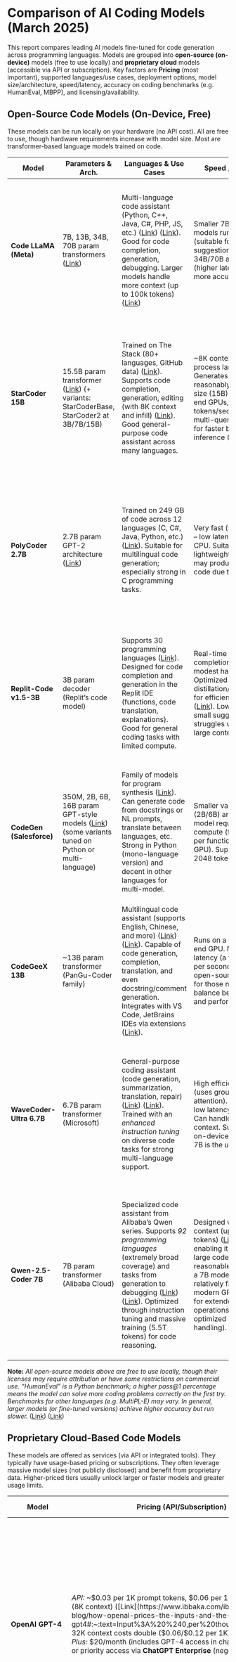 
# Comparison of AI Coding Models (March 2025)

This report compares leading AI models fine-tuned for code generation across programming languages. Models are grouped into **open-source (on-device)** models (free to use locally) and **proprietary cloud** models (accessible via API or subscription). Key factors are **Pricing** (most important), supported languages/use cases, deployment options, model size/architecture, speed/latency, accuracy on coding benchmarks (e.g. HumanEval, MBPP), and licensing/availability.

## Open-Source Code Models (On-Device, Free)

These models can be run locally on your hardware (no API cost). All are free to use, though hardware requirements increase with model size. Most are transformer-based language models trained on code.

| **Model**                | **Parameters & Arch.**            | **Languages & Use Cases**                                           | **Speed / Latency**                                | **Accuracy (Benchmark)**                                                                                 | **License & Availability**                                   |
|--------------------------|-----------------------------------|---------------------------------------------------------------------|----------------------------------------------------|----------------------------------------------------------------------------------------------------------|-------------------------------------------------------------|
| **Code LLaMA (Meta)**    | 7B, 13B, 34B, 70B param transformers ([Link](https://medium.com/@marketing_novita.ai/introducing-code-llama-a-state-of-the-art-large-language-model-for-code-generation-e9753deb61b7#:~:text=Meta%20is%20releasing%20four%20sizes,right%20out%20of%20the%20box)) | Multi-language code assistant (Python, C++, Java, C#, PHP, JS, etc.) ([Link](https://medium.com/@marketing_novita.ai/introducing-code-llama-a-state-of-the-art-large-language-model-for-code-generation-e9753deb61b7#:~:text=language%20prompts%20%28e,and%20Bash)) ([Link](https://medium.com/@marketing_novita.ai/introducing-code-llama-a-state-of-the-art-large-language-model-for-code-generation-e9753deb61b7#:~:text=Code%20Llama%20supports%20many%20popular,and%20Bash)). Good for code completion, generation, debugging. Larger models handle more context (up to 100k tokens) ([Link](https://medium.com/@marketing_novita.ai/introducing-code-llama-a-state-of-the-art-large-language-model-for-code-generation-e9753deb61b7#:~:text=Code%20Llama%E2%80%99s%20Capabilities)) | Smaller 7B/13B models run faster (suitable for real-time suggestions) ([Link](https://medium.com/@marketing_novita.ai/introducing-code-llama-a-state-of-the-art-large-language-model-for-code-generation-e9753deb61b7#:~:text=These%20models%20cater%20to%20different,time%20code%20completion)); 34B/70B are slower (higher latency) but more accurate. | **HumanEval** pass@1: ~55% (7B), ~63% (13B), ~53.7% (34B base) ([Link](https://www.e2enetworks.com/blog/top-8-open-source-llms-for-coding#:~:text=In%20benchmark%20tests%20using%20HumanEval,source%20solutions)); fine-tuned versions reach higher (Phind-CodeLlama 34B ~73.8% ([Link](https://www.e2enetworks.com/blog/top-8-open-source-llms-for-coding#:~:text=Phind,tuning%20approach))). Handles long context and complex tasks better with larger models. | Meta license (open access for research & commercial use with attribution). Downloadable weights (7B–70B) ([Link](https://medium.com/@marketing_novita.ai/introducing-code-llama-a-state-of-the-art-large-language-model-for-code-generation-e9753deb61b7#:~:text=Meta%20is%20releasing%20four%20sizes,right%20out%20of%20the%20box)); run locally with GPU (7B can run on a single GPU ([Link](https://medium.com/@marketing_novita.ai/introducing-code-llama-a-state-of-the-art-large-language-model-for-code-generation-e9753deb61b7#:~:text=These%20models%20cater%20to%20different,time%20code%20completion))). |
| **StarCoder 15B**        | 15.5B param transformer ([Link](https://huggingface.co/blog/starcoder#:~:text=StarCoder%20and%20StarCoderBase%20are%20Large,model%20that%20we%20call%20StarCoder)) (+ variants: StarCoderBase, StarCoder2 at 3B/7B/15B) | Trained on The Stack (80+ languages, GitHub data) ([Link](https://huggingface.co/blog/starcoder#:~:text=StarCoder%20and%20StarCoderBase%20are%20Large,model%20that%20we%20call%20StarCoder)). Supports code completion, generation, editing (with 8K context and infill) ([Link](https://huggingface.co/blog/starcoder#:~:text=programming%20benchmarks%20and%20matches%20or,We%20take)). Good general-purpose code assistant across many languages. | ~8K context; can process large files. Generates code reasonably fast for its size (15B) – on high-end GPUs, dozens of tokens/sec. Optimized multi-query attention for faster batch inference ([Link](https://www.e2enetworks.com/blog/top-8-open-source-llms-for-coding#:~:text=,query%20attention)). | **HumanEval** ~33–40% pass@1 for base models ([Link](https://huggingface.co/blog/starcoder#:~:text=We%20thoroughly%20evaluated%20StarCoder%20and,the%20correct%20implementation%20of%20the)) ([Link](https://huggingface.co/blog/starcoder#:~:text=Model%20HumanEval%20MBPP%20LLaMA,540B%2026.2%2036.8)). StarCoderBase outperforms older open models and even OpenAI Codex on many tasks ([Link](https://huggingface.co/blog/starcoder#:~:text=We%20found%20that%20StarCoderBase%20outperforms,autocomplete%20code%2C%20make%20modifications%20to)) ([Link](https://huggingface.co/blog/starcoder#:~:text=We%20thoroughly%20evaluated%20StarCoder%20and,the%20correct%20implementation%20of%20the)). StarCoder2 (new version) further improves performance with 3× training data. | OpenRAIL License (permissive use with attribution) ([Link](https://huggingface.co/blog/starcoder#:~:text=several%20important%20steps%20towards%20a,cases%20and%20products)). Available on HuggingFace ([Link](https://huggingface.co/blog/starcoder#:~:text=Introducing%20StarCoder)). Free to use locally (15B requires >= 16GB VRAM). |
| **PolyCoder 2.7B**       | 2.7B param GPT-2 architecture ([Link](https://accubits.com/open-source-program-synthesis-models-leaderboard/polycoder/#:~:text=match%20at%20L242%20,source%20and%20publicly%20available%2C%20enabling)) | Trained on 249 GB of code across 12 languages (C, C#, Java, Python, etc.) ([Link](https://www.scribbledata.io/blog/the-top-llms-for-code-generation-2024-edition/#:~:text=Polycoder%20is%20an%20open,Java%2C%20Python%2C%20and%20more)). Suitable for multilingual code generation; especially strong in C programming tasks. | Very fast (small model) – low latency even on CPU. Suitable for lightweight use, but may produce simpler code due to size. | Achieves **lower perplexity in C** than OpenAI Codex, *outperforming all other models in C* code generation ([Link](https://www.scribbledata.io/blog/the-top-llms-for-code-generation-2024-edition/#:~:text=Polycoder%20is%20designed%20to%20generate,other%20models%2C%20including%20OpenAI%20Codex)). Overall accuracy is lower than larger models on complex tasks, but decent given its size. | MIT License (open-source). Available for local use; 2.7B model runs on consumer GPUs or even CPUs (with reduced speed). Great for researchers or projects focusing on C ([Link](https://www.scribbledata.io/blog/the-top-llms-for-code-generation-2024-edition/#:~:text=Polycoder%20is%20designed%20to%20generate,other%20models%2C%20including%20OpenAI%20Codex)). |
| **Replit-Code v1.5-3B**  | 3B param decoder (Replit’s code model) | Supports 30 programming languages ([Link](https://www.aibase.com/news/2025#:~:text=development%20tools%2C%20integrating%20GhostWriter%20into,empowering%20developers%20around%20the%20world)). Designed for code completion and generation in the Replit IDE (functions, code translation, explanations). Good for general coding tasks with limited compute. | Real-time code completions on modest hardware. Optimized via distillation/quantization for efficiency ([Link](https://zencoder.ai/blog/generative-ai-code-generation-tools#:~:text=natural%20language%20queries%20and%20quickly,you%20write%20and%20refine%20code)) ([Link](https://zencoder.ai/blog/generative-ai-code-generation-tools#:~:text=Using%20optimization%20techniques%20such%20as,you%20write%20and%20refine%20code)). Low latency for small suggestions; struggles with very large context. | Not benchmarked on public HumanEval in literature; anecdotal quality is similar to GPT-2 level. Serves as the AI “Ghostwriter” in Replit – capable of inline suggestions and code refactoring ([Link](https://www.scribbledata.io/blog/the-top-llms-for-code-generation-2024-edition/#:~:text=Replit%20Ghostwriter%20is%20an%20AI,understand%20summaries%20of%20code)) ([Link](https://www.scribbledata.io/blog/the-top-llms-for-code-generation-2024-edition/#:~:text=Replit%20Ghostwriter%20vs%20GitHub%20Copilot)). | Apache License 2.0 (open-source). Released by Replit in 2023 ([Link](https://www.aibase.com/news/2025#:~:text=Development%20tool%20provider%20Replit%20has,empowering%20developers%20around%20the%20world)). Free to use locally or within Replit; intended to democratize AI coding assistance for all users. |
| **CodeGen (Salesforce)** | 350M, 2B, 6B, 16B param GPT-style models ([Link](https://vmware.github.io/vSphere-machine-learning-extension/use-cases/codegen.html#:~:text=Salesforce%20CodeGen%20,Large%20Language%20Model%20for)) (some variants tuned on Python or multi-language) | Family of models for program synthesis ([Link](https://github.com/salesforce/CodeGen#:~:text=CodeGen%20is%20a%20family%20of,v4.%20Competitive%20with%20OpenAI%20Codex)). Can generate code from docstrings or NL prompts, translate between languages, etc. Strong in Python (mono-language version) and decent in other languages for multi-model. | Smaller variants (2B/6B) are fast; 16B model requires more compute (few seconds per function on a GPU). Supports up to 2048 tokens context. | Earlier versions achieved ~28–30% on HumanEval (16B Mono ~29.3% ([Link](https://huggingface.co/blog/starcoder#:~:text=LLaMA,7))). CodeGen2 models improved on multi-turn coding tasks. Not state-of-the-art by 2025, but useful for fine-tuning or smaller-scale needs. | Apache 2.0 license (open-source) ([Link](https://github.com/salesforce/CodeGen#:~:text=CodeGen%20is%20a%20family%20of,v4.%20Competitive%20with%20OpenAI%20Codex)). Models downloadable from HuggingFace. Free local deployment; often used as base models for further fine-tuning research. |
| **CodeGeeX 13B**         | ~13B param transformer (PanGu-Coder family) | Multilingual code assistant (supports English, Chinese, and more) ([Link](https://zencoder.ai/blog/generative-ai-code-generation-tools#:~:text=CodeGeeX%20is%20an%20AI,for%20individual%20developers%20and%20businesses)) ([Link](https://zencoder.ai/blog/generative-ai-code-generation-tools#:~:text=,external%20searches%20and%20enhancing%20workflow)). Capable of code generation, completion, translation, and even docstring/comment generation. Integrates with VS Code, JetBrains IDEs via extensions ([Link](https://zencoder.ai/blog/generative-ai-code-generation-tools#:~:text=CodeGeeX%20is%20an%20AI,for%20individual%20developers%20and%20businesses)). | Runs on a single high-end GPU. Moderate latency (a few tokens per second). Offers an open-source model for those needing a balance between size and performance. | HumanEval ~20–25% (approx, similar to CodeGen). Known to be *“close to CodeLlama 7B performance”* as of 2023. Useful for bilingual coding scenarios (e.g., commenting code in Chinese/English). | Open-source (Apache-2.0). Model available for download ([Link](https://zencoder.ai/blog/generative-ai-code-generation-tools#:~:text=various%20popular%20IDEs%20%20such,for%20individual%20developers%20and%20businesses)). Also provided as an **open IDE plugin**. No usage fees. |
| **WaveCoder-Ultra 6.7B** | 6.7B param transformer (Microsoft)        | General-purpose coding assistant (code generation, summarization, translation, repair) ([Link](https://hub.athina.ai/blogs/top-open-source-models-for-code-generation-in-2025/#:~:text=The%20DeepSeek,enhance%20coding%20efficiency%20and%20accuracy)) ([Link](https://hub.athina.ai/blogs/top-open-source-models-for-code-generation-in-2025/#:~:text=4.%20Phi)). Trained with an *enhanced instruction tuning* on diverse code tasks for strong multi-language support. | High efficiency design (uses grouped-query attention). Runs with low latency for its size. Can handle ~16k context. Suitable for on-device use where 7B is the upper limit. | **HumanEval** pass@1: ~79.9% ([Link](https://huggingface.co/microsoft/wavecoder-ultra-6.7b#:~:text=Model%20HumanEval%20MBPP%28500%29%20HumanEval%20Fix%28Avg,6.7B%2079.9%2064.6%2052.3%2045.7)) – top-tier for an open model (approaches GPT-4 performance at a fraction of size). Also 64.6% on MBPP ([Link](https://huggingface.co/microsoft/wavecoder-ultra-6.7b#:~:text=Model%20HumanEval%20MBPP%28500%29%20HumanEval%20Fix%28Avg,6.7B%2079.9%2064.6%2052.3%2045.7)). Ranked among state-of-the-art open models on code benchmarks in 2024. | MIT License ([Link](https://huggingface.co/microsoft/wavecoder-ultra-6.7b#:~:text=License)). Available on HuggingFace (released Apr 2024) ([Link](https://huggingface.co/microsoft/wavecoder-ultra-6.7b#:~:text=,2023%2F12%2F26%5D%20WaveCoder%20paper%20released)). Free to use locally; Microsoft provides code and weights openly. |
| **Qwen-2.5-Coder 7B**    | 7B param transformer (Alibaba Cloud)     | Specialized code assistant from Alibaba’s Qwen series. Supports *92 programming languages* (extremely broad coverage) and tasks from generation to debugging ([Link](https://hub.athina.ai/blogs/top-open-source-models-for-code-generation-in-2025/#:~:text=The%20Qwen2.5,debugging%20across%20multiple%20programming%20languages)) ([Link](https://hub.athina.ai/blogs/top-open-source-models-for-code-generation-in-2025/#:~:text=%2A%20Long,including%20Python%2C%20Java%2C%20and%20C)). Optimized through instruction tuning and massive training (5.5T tokens) for code reasoning. | Designed with long context (up to 128K tokens) ([Link](https://hub.athina.ai/blogs/top-open-source-models-for-code-generation-in-2025/#:~:text=%2A%20Instruction%20Tuning%3A%20Fine,in%2092%20programming%20languages%2C%20including)), enabling it to work on large codebases with reasonable speed. As a 7B model, it’s relatively fast on modern GPUs, even for extended context operations (thanks to optimized context handling). | **HumanEval** score: **88.4%** pass@1 ([Link](https://hub.athina.ai/blogs/top-open-source-models-for-code-generation-in-2025/#:~:text=The%20Qwen2.5,debugging%20across%20multiple%20programming%20languages)) ([Link](https://hub.athina.ai/blogs/top-open-source-models-for-code-generation-in-2025/#:~:text=HumanEval%20Score%3A%2088.4)) – extraordinarily high for a 7B model, making it one of the most accurate open models (likely using advanced prompt techniques). Excels in multi-language code understanding and complex code problems. | Apache 2.0 license (open-source). Available via Alibaba Cloud open-model zoo. Free for local use and can be deployed on cloud or on-prem. Represents cutting-edge open-model performance as of early 2025. |

**Note:** *All open-source models above are free to use locally, though their licenses may require attribution or have some restrictions on commercial use. “HumanEval” is a Python benchmark; a higher pass@1 percentage means the model can solve more coding problems correctly on the first try. Benchmarks for other languages (e.g. MultiPL-E) may vary. In general, larger models (or fine-tuned versions) achieve higher accuracy but run slower.* ([Link](https://medium.com/@marketing_novita.ai/introducing-code-llama-a-state-of-the-art-large-language-model-for-code-generation-e9753deb61b7#:~:text=These%20models%20cater%20to%20different,time%20code%20completion)) ([Link](https://huggingface.co/blog/starcoder#:~:text=We%20thoroughly%20evaluated%20StarCoder%20and,the%20correct%20implementation%20of%20the))

## Proprietary Cloud-Based Code Models

These models are offered as services (via API or integrated tools). They typically have usage-based pricing or subscriptions. They often leverage massive model sizes (not publicly disclosed) and benefit from proprietary data. Higher-priced tiers usually unlock larger or faster models and greater usage limits.

| **Model**             | **Pricing (API/Subscription)**                                             | **Languages & Use Cases**                                             | **Model & Architecture**                              | **Speed / Latency**                                          | **Accuracy & Benchmarks**                                                                                 | **Availability & License**                                                |
|-----------------------|---------------------------------------------------------------------------|-----------------------------------------------------------------------|--------------------------------------------------------|--------------------------------------------------------------|----------------------------------------------------------------------------------------------------------|---------------------------------------------------------------------------|
| **OpenAI GPT-4**      | *API:* ~$0.03 per 1K prompt tokens, $0.06 per 1K output tokens (8K context) ([Link](https://www.ibbaka.com/ibbaka-market-blog/how-openai-prices-the-inputs-and-the-outputs-for-gpt4#:~:text=Input%3A%20%240,per%20thousand%20tokens)); 32K context costs double ($0.06/$0.12 per 1K) ([Link](https://www.ibbaka.com/ibbaka-market-blog/how-openai-prices-the-inputs-and-the-outputs-for-gpt4#:~:text=Input%3A%20%240,per%20thousand%20tokens)). *ChatGPT Plus:* $20/month (includes GPT-4 access in chat). Higher context or priority access via **ChatGPT Enterprise** (negotiated pricing). | Over a dozen languages (strongest in Python, JS, Java, C++ etc.). Excels at complex coding tasks, algorithmic problems, and debugging. Used for code generation, review, and natural language Q&A about code. Suitable for **advanced use cases** (e.g. writing entire modules, tricky debugging). |  Undisclosed transformer-based LLM (estimated >170B parameters). Trained on a broad mix of code and text. State-of-the-art reasoning and coding abilities with vision and tool-use support in newer versions ([Link](https://openai.com/api/pricing/#:~:text=Reasoning%20models%20for%20complex%2C%20multi,problems)) ([Link](https://openai.com/api/pricing/#:~:text=OpenAI%20o3)). | Slower than smaller models – rate limited (~15-32 tokens/second in practice). High inference cost means API responses have noticeable latency for long outputs. Optimized “turbo” versions and system upgrades in late 2024 improved speed and cost ([Link](https://www.reddit.com/r/mlscaling/comments/17pkem7/what_do_we_learn_from_the_gpt4_price_drop/#:~:text=What%20do%20we%20learn%20from,01%2F1k%29%20and%202X)). | **HumanEval** ~85-88% pass@1 (cutting-edge) ([Link](https://arxiv.org/html/2402.14852v1#:~:text=GPT,TABLE%20I%3A%20Model%20performance%20comparison)). Essentially at or near human-level on many programming challenges. Wins or performs top-tier on coding benchmarks (MBPP, LeetCode, etc.). Consistently outperforms most other models in code correctness ([Link](https://arxiv.org/html/2402.14852v1#:~:text=%23%20%20II,for%20Models%20to%20Pass%20HumanEval)) ([Link](https://arxiv.org/html/2402.14852v1#:~:text=GPT,TABLE%20I%3A%20Model%20performance%20comparison)). | Commercial (proprietary). Available via OpenAI API and Azure OpenAI. No on-premise. **License:** Usage governed by OpenAI terms (no IP rights to model). |
| **OpenAI GPT-3.5 Turbo** | *API:* $0.0005 per 1K input tokens + $0.0015 per 1K output tokens ([Link](https://community.openai.com/t/pricing-of-legacy-models/614008#:~:text=%2A%20gpt)) (16K context version slightly more). *Azure and third-party services* may have different pricing. Included in ChatGPT free tier (with rate limits). | Dozens of languages (very strong in Python, JS; good in others). Ideal for day-to-day code completion, generating boilerplate, and answering coding questions. Powers many coding assistants with fast responses. Use cases: autocompletion, code explanation, simple script generation. | ~Turbo GPT-3.5 model (instruct-tuned GPT-3.5 series). Around 175B parameters (not officially stated). Fine-tuned on code and instructions. Lacks some of GPT-4’s advanced reasoning but much faster and cheaper. | Very fast generation (~50-70 tokens/sec in short bursts). Low latency for small-to-medium outputs. Can handle real-time IDE integration. However, quality drops on very complex tasks compared to GPT-4. | **HumanEval** ~48-55% (older version ~48% ([Link](https://openai.com/index/gpt-4-research/#:~:text=GPT,Reading)); updated 16k-context versions improved further). Strong performance on MBPP (solves many basic Python problems). Good for routine tasks but will miss more complex problem logic that GPT-4 or Claude can handle. | Commercial API. No local version. License restricted to API terms. Widely integrated (e.g. GitHub Copilot’s earlier versions, Azure OpenAI, etc.). Very cost-effective for coding assistance given its low price/token. |
| **GitHub Copilot**    | *Subscription:* **$10/month** (or $100/year) for individuals ([Link](https://zencoder.ai/blog/generative-ai-code-generation-tools#:~:text=)); free for students and maintainers. **Business** plan at $19/user/month ([Link](https://aihungry.com/tools/amazon-codewhisperer/pricing#:~:text=2025%20aihungry,Administrators%20get%20organizational%20license)) ([Link](https://aws.amazon.com/about-aws/whats-new/2023/04/amazon-codewhisperer-generally-available/#:~:text=Amazon%20CodeWhisperer%20is%20now%20generally,capabilities%20to%20organizations%20that)). *Copilot Chat* (with GPT-4/Claude) included for subscribers. | Supports all major languages (Python, JavaScript/TypeScript, Go, Ruby, Java, C#, C/C++, SQL, etc.). Best for in-IDE code completion, suggesting the next line or block as you type. Also provides **Copilot Chat** for explaining code and answering questions in natural language. Use cases: speeding up coding by autocompleting snippets and writing tests/docs. | Powered by OpenAI models (Codex initially; now GPT-4 and others). As of 2024, Copilot uses **GPT-4** for interactive chat and a mix of GPT-4 or optimized 3.5 models for realtime completions ([Link](https://zencoder.ai/blog/generative-ai-code-generation-tools#:~:text=GitHub%20Copilot%20is%20an%20AI,5%20Sonnet%2C%20and%20integrates%20with)) ([Link](https://zencoder.ai/blog/generative-ai-code-generation-tools#:~:text=GitHub%20Copilot%20offers%20a%20Free,starting%20at%20%2410%20per%20month)). Also integrated **Anthropic Claude 3.5** for some features ([Link](https://zencoder.ai/blog/generative-ai-code-generation-tools#:~:text=GitHub%20Copilot%20is%20an%20AI,5%20Sonnet%2C%20and%20integrates%20with)). Copilot is an AI *service* rather than a single model. | Real-time suggestions with low latency (a few hundred ms for line completions). Chat responses (GPT-4) take a few seconds. GitHub optimizes requests to reduce lag in the IDE. | No public benchmark, but OpenAI’s Codex (which Copilot started with) solved ~37% of HumanEval in 2021. Copilot’s quality improved with GPT-4 backend – roughly matches GPT-4’s accuracy for multi-step problems in Chat mode. In practice, **Copilot autocompletes ~50-60% of code correctly** in supported frameworks (per GitHub’s own metrics). | Commercial. **Availability:** VS Code, Visual Studio, JetBrains, Neovim, etc. via extension ([Link](https://www.scribbledata.io/blog/the-top-llms-for-code-generation-2024-edition/#:~:text=coding%20tasks%2C%20providing%20autocomplete,directly%20within%20the%20IDE)). Requires cloud (GitHub’s service). **License:** Proprietary SaaS; generated code may contain fragments from training data (GitHub provides legal indemnification for users). |
| **Amazon CodeWhisperer** | **Free for individual use** (unlimited, requires AWS login) ([Link](https://docs.aws.amazon.com/codewhisperer/latest/userguide/billing.html#:~:text=This%20page%20describes%20the%20different,and%20easy%20to%20set%20up)) ([Link](https://www.g2.com/products/amazon-codewhisperer/reviews#:~:text=Amazon%20CodeWhisperer%20Reviews%202025%3A%20Details%2C,and%20there%20are%20no)). **Professional** $19/user/month for organizations ([Link](https://aihungry.com/tools/amazon-codewhisperer/pricing#:~:text=2025%20aihungry,Administrators%20get%20organizational%20license)) ([Link](https://aws.amazon.com/about-aws/whats-new/2023/04/amazon-codewhisperer-generally-available/#:~:text=Amazon%20CodeWhisperer%20is%20now%20generally,capabilities%20to%20organizations%20that)). | Multi-language support (Python, Java, JavaScript, TypeScript, C#, Go, Rust, SQL, etc. – focused on popular languages). Use cases: similar to Copilot – inline code suggestions in IDEs, especially for AWS-related development. Excels at code completion and creating AWS APIs snippets. Also includes security scans for vulnerabilities. | Underlying model details not public (AWS-trained transformer ~15B parameters rumored). Optimized for cloud integration and AWS APIs. Tight IDE integration (VS Code, JetBrains). Slightly less “chatty” than GPT-based models – more focused on completing code given preceding context. | Fast suggestions (aims for sub-second latency in IDE). AWS infrastructure ensures low latency for users in supported regions. For larger comment-to-code generation, takes a second or two. | In AWS’s internal benchmarks, CodeWhisperer was shown to produce correct suggestions **57%** of the time on common tasks vs 27% for Copilot (pre-GPT4) ([Link](https://hackr.io/blog/github-copilot-vs-amazon-codewhisperer#:~:text=GitHub%20Copilot%20vs%20Amazon%20CodeWhisperer,Individual%20plan%20is%20free%2C)) (Amazon’s claims). On HumanEval, independent tests found performance comparable to Codex (around 30-40% pass@1). Strengths in AWS-centric code patterns. | Commercial service. **Availability:** AWS Toolkit plugins for IDEs (VS Code, IntelliJ, PyCharm, etc.). No local version. Free tier for individuals (no license needed), pro tier requires AWS account. |
| **Amazon Q Developer** | **Free tier** available; **Paid Pro** plan *starting at* **$19/month per user** ([Link](https://zencoder.ai/blog/generative-ai-code-generation-tools#:~:text=Amazon%20Q%20Developer%20is%20a,repetitive%20tasks%2C%20and%20assists%20with)) ([Link](https://zencoder.ai/blog/generative-ai-code-generation-tools#:~:text=)). (Pricing covers advanced capabilities like code base customization and higher usage limits.) | Generative AI assistant for full software development lifecycle on AWS ([Link](https://zencoder.ai/blog/generative-ai-code-generation-tools#:~:text=Amazon%20Q%20Developer%20is%20a,based%20applications%20and%20infrastructure)). Supports code in multiple IDEs (JetBrains, VS Code, Visual Studio) with **code generation, review, refactoring, testing** help ([Link](https://zencoder.ai/blog/generative-ai-code-generation-tools#:~:text=Amazon%20Q%20Developer%20is%20a,based%20applications%20and%20infrastructure)) ([Link](https://zencoder.ai/blog/generative-ai-code-generation-tools#:~:text=,Customizes%20responses%20based%20on%20internal)). Use cases: project onboarding (answer questions about a codebase), converting natural language requests into code (feature generation), cloud infrastructure code (IaC) and AWS service integration. | Combination of models (likely uses a version of CodeWhisperer plus larger Alexa Teacher Model variants). Emphasizes a *conversational agent* approach. Integrates with AWS services for context (cloud architecture diagrams, etc.). The model(s) behind Q are not fully disclosed; presumably large Transformers hosted on AWS. | Low latency for inline code completion. More involved tasks (like multi-step feature generation or answering questions about a project) take a few seconds as Q may run more complex prompts. Aims to maintain interactive speeds for conversation-style assistance. | Not publicly benchmarked on standard code tests yet (new in late 2024). Amazon claims “state-of-the-art” capabilities in code generation and transformation. In internal evals, it can complete code tasks and even execute and test code in realtime (for verification) ([Link](https://aws.amazon.com/blogs/devops/enhancing-code-generation-with-real-time-execution-in-amazon-q-developer/#:~:text=Enhancing%20Code%20Generation%20with%20Real,test%20code%20in%20real%20time)) ([Link](https://aws.amazon.com/awstv/watch/ee812df95bc/#:~:text=Refactor%20Code%20with%20Amazon%20Q,refactoring%20within%20your%20favorite%20IDE)). Likely on par with other GPT-4-class offerings for supported tasks, given it leverages advanced AWS AI. | Commercial (AWS cloud service). **Availability:** AWS IDE extensions and AWS Console (no local/offline mode). Licensing through AWS (terms of service). Geared toward enterprise use on AWS – integrates with AWS Code Suite and cloud resources. |
| **Anthropic Claude**   | *API (Claude 2/Claude 3.5):* **Claude Instant** ~$0.0024/1K output tokens ([Link](https://latenode.com/blog/claude-ai-pricing-and-features#:~:text=Claude%20Instant)); **Claude 2 / 3.5** ~$0.015/1K output tokens ([Link](https://latenode.com/blog/claude-ai-pricing-and-features#:~:text=Claude%203%20Sonnet)) ([Link](https://latenode.com/blog/claude-ai-pricing-and-features#:~:text=Claude%203)) (with input tokens one-fifth that cost) – i.e. $15 per million output tokens for top model. *Claude Pro (web)*: $20/month for unlimited usage on Claude.ai ([Link](https://www.datacamp.com/blog/claude-sonnet-anthropic#:~:text=Image%3A%20Claude%20AI%20graphical%20user,interface)). | Very strong in English-centric coding (Python, JS, Java, etc. with excellent reasoning). Also handles other languages (less training on niche languages than CodeLlama). Great at **conversational coding**: explaining code, reviewing for errors, and writing functions given high-level instructions. Up to 100K context window (reads very large code files). Use cases: interactive pair-programmer, code analysis, generating test cases, etc. | Claude 2 and Claude 3.5 are proprietary large transformers (50B+ params, details not public). Trained with “Constitutional AI” safety. Known for long-context handling (100k tokens) and fast reasoning. Claude Instant is a smaller, faster model (~<10B params) for lightweight tasks. | Faster than GPT-4 in many cases. **Claude Instant** is extremely fast (on par with GPT-3.5 Turbo) for short prompts. Claude 2/3 have slightly lower throughput than GPT-3.5 but better than GPT-4. With 100k context, latency grows if you actually feed huge inputs. Generally a few seconds for typical function-generation prompts. | Claude 2 achieved ~71% on HumanEval (Python) in mid-2023. **Claude 3.5 “Sonnet”** improved coding performance significantly – it’s now outperforming GPT-4 on some code benchmarks (reportedly ~98% pass@10 on HumanEval) ([Link](https://paperswithcode.com/sota/code-generation-on-humaneval#:~:text=HumanEval%20Benchmark%20%28Code%20Generation%29%20,4o%29.%2098.2)) ([Link](https://news.ycombinator.com/item?id=37268146#:~:text=GPT,was)). Extremely good at reasoning through multi-step problems and generating correct solutions, often rivaling GPT-4 in quality. | Commercial. **Availability:** Anthropic API, also integrated in platforms like Slack, Sourcegraph Cody, GitHub Copilot (as of 2024) ([Link](https://zencoder.ai/blog/generative-ai-code-generation-tools#:~:text=GitHub%20Copilot%20is%20an%20AI,5%20Sonnet%2C%20and%20integrates%20with)). Also on AWS Bedrock and Google Cloud Vertex AI ([Link](https://www.datacamp.com/blog/claude-sonnet-anthropic#:~:text=Claude%203,Vertex%20AI%2C%20and%20Amazon%20Bedrock)). License is proprietary (with emphasis on safety and usage guidelines). No self-host option. |
| **Google Codey (PaLM 2 Code)** | *Vertex AI API:* ~$0.00025 per 1K input chars, $0.0005 per 1K output chars ([Link](https://cloud.google.com/vertex-ai/generative-ai/pricing#:~:text=Note%3A%20Prediction%20pricing%20for%20tuned,for%20Code%20Completion%20Input%20Global)) ([Link](https://cloud.google.com/vertex-ai/generative-ai/pricing#:~:text=Codey%20for%20Code%20Completion%20Input,Global)) (during preview; roughly $0.00075/1K total). Google **Duet AI** (which uses Codey) is included for Google Cloud subscribers (pricing baked into GCP costs). | Supports over 20 languages (Python, Java, JavaScript, Go, Kotlin, etc.) ([Link](https://voicebot.ai/2023/05/19/google-rolls-out-codey-ai-coding-assistant/#:~:text=The%20new%20Codey%20family%20of,useful%20in%20scientific%20research%20and)) ([Link](https://voicebot.ai/2023/05/19/google-rolls-out-codey-ai-coding-assistant/#:~:text=%E2%80%9CCodey%20was%20fine,%E2%80%9D)). Use cases: code completion in Google Colab and Cloud IDEs, code chat assistance (explaining and fixing code), and generating Cloud SDK code. Specialized in assisting with **Google frameworks/APIs** as well. Strong focus on Python (Colab) use. | PaLM 2 large language model, fine-tuned on high-quality code (Google’s internal and external permissive code) ([Link](https://voicebot.ai/2023/05/19/google-rolls-out-codey-ai-coding-assistant/#:~:text=%E2%80%9CCodey%20was%20fine,%E2%80%9D)). Variants: Codey  code-completion model, and Codey chat model. Exact size not disclosed (PaLM 2 has sizes up to 540B; Codey likely based on a 64B or smaller variant for speed). | Generally fast API responses. In Google Colab, Codey can suggest completions almost instantly for small prompts. For multi-sentence prompts via API, responds in under a second typically (given its pricing is very low per character, it’s optimized for speed/cost). | Google hasn’t published HumanEval, but Codey is reported to lag behind GPT-4/Claude, roughly comparable to GPT-3.5 level. In one benchmark, **Codey (PaLM2)** was around 30–40% on HumanEval. CodeLlama 34B outperformed Codey in public tests ([Link](https://www.e2enetworks.com/blog/top-8-open-source-llms-for-coding#:~:text=In%20benchmark%20tests%20using%20HumanEval,source%20solutions)). Still, Codey is competent on common tasks and steadily improving, especially for Python (customized for Colab) ([Link](https://voicebot.ai/2023/05/19/google-rolls-out-codey-ai-coding-assistant/#:~:text=%E2%80%9CCodey%20was%20fine,%E2%80%9D)). | Proprietary. **Availability:** Google Cloud Vertex AI (API), Google Colab & Cloud Shell (as “assistant”). Not available for on-premise. Licensing through Google Cloud terms. Duet AI (with Codey) is offered to enterprise Google Workspace/Cloud customers as well. |
| **Tabnine**            | **Basic:** Free (local ML model with limited capability) ([Link](https://www.wheelhouse.com/products/tabnine/pricing#:~:text=Tabnine%20offers%20three%20pricing%20plans%3A)). **Pro (Dev):** $9/user/month ([Link](https://www.wheelhouse.com/products/tabnine/pricing#:~:text=,39%20per%20user%20per%20month)). **Enterprise:** $39/user/month ([Link](https://www.wheelhouse.com/products/tabnine/pricing#:~:text=Tabnine%20offers%20three%20pricing%20plans%3A)) (advanced features, self-host option) – pricing includes unlimited code completion usage. | Supports **all major languages** (and many minor ones). Focused on **contextual code completion** rather than long dialogs – it learns from your code context to suggest next lines or blocks. Good for accelerating typing of boilerplate, common idioms, and repetitive code. Enterprise version can train on your *own codebase* for personalized suggestions ([Link](https://www.scribbledata.io/blog/the-top-llms-for-code-generation-2024-edition/#:~:text=Tabnine%20stands%20out%20for%20its,the%20team%E2%80%99s%20practices%20and%20guidelines)) ([Link](https://www.scribbledata.io/blog/the-top-llms-for-code-generation-2024-edition/#:~:text=coding%20suggestions%20and%20is%20integrated,specific%20coding%20assistance)). | Uses a proprietary code-specific model (original Tabnine was GPT-2 based; newer versions incorporate open models like Codegen with custom tuning). The **local model** (for offline use) is lightweight, while the cloud model used for Pro is larger and more powerful. Integrates into editors to fetch cloud completions. | Very low latency for single-line suggestions (designed for real-time IDE usage). The cloud inference for whole-function suggestions is also quick (often <1s). The local offline model is instant but less accurate; cloud boosts quality at slight cost in latency. | Not directly benchmarked on public leaderboards. Tabnine’s quality is roughly on par with Codex on common library usage. It won’t solve hard algorithmic puzzles, but it excels at **completing structured code** (like filling in function arguments, repetitive code patterns). In enterprise settings, fine-tuned on your code, it can produce *up to 50% of code* according to user reports. | **Availability:** Plugins for all popular IDEs. Basic plan runs fully local (no data leaves your machine), Pro/Enterprise send code context to Tabnine’s cloud. **License:** Proprietary software. Enterprises can opt for self-hosted deployment to keep data on-prem. |
| **Replit Ghostwriter** | **Free tier:** included for all Replit users with basic features as of 2023 ([Link](https://www.aibase.com/news/2025#:~:text=Development%20tool%20provider%20Replit%20has,empowering%20developers%20around%20the%20world)). **Ghostwriter Pro:** $20/month (previously $10, includes more AI credits and faster generation). | Supports dozens of languages on Replit.com (including web dev, Python, C/C++, Java, Ruby, etc.). Use cases: inline code completion, a chat-based **AI helper**, code transformation (e.g. “make this code more readable”), and explanation of code snippets ([Link](https://www.scribbledata.io/blog/the-top-llms-for-code-generation-2024-edition/#:~:text=Replit%20Ghostwriter%20is%20an%20AI,understand%20summaries%20of%20code)) ([Link](https://www.scribbledata.io/blog/the-top-llms-for-code-generation-2024-edition/#:~:text=Replit%20Ghostwriter%20vs%20GitHub%20Copilot)). Particularly useful for learners and quick scripting. | Combines models: uses OpenAI GPT-4 for some features ([Link](https://davidmelamed.com/2025/02/18/the-best-ai-coding-tools-according-to-chatgpts-deep-research/#:~:text=The%20Best%20AI%20Coding%20Tools,code)), and Replit’s own 3B model for others. Replit is actively developing larger proprietary models. Ghostwriter’s architecture is a hybrid system directing prompts either to their in-house model or external APIs depending on task complexity. | In-browser performance is snappy for completions (small model). Full-function generations or chat (which may invoke GPT-4) have a few seconds delay. Replit streams output when generating larger code blocks, improving perceived latency. | Comparable to GPT-3.5 on many tasks when using their own model. For difficult problems, it falls back to GPT-4 (hence achieving high quality at times). On HumanEval, the Replit-code 3B model alone would be modest (~20-30%), but with GPT-4 assist, Ghostwriter solves most prompts. It particularly shines in *code repair and explanation* tasks, aided by Replit’s integration (can actually run the code to diagnose issues). | Proprietary service by Replit. Only available within Replit’s online IDE. No standalone model download (aside from the open 3B model). **License:** Code generated is owned by the user (per Replit terms), but the service itself is closed-source. |
| **Sourcegraph Cody**   | **Free:** limited usage with open-source code context. **Pro:** $10/user/month (increased limits, private repositories) – as of 2025. **Enterprise:** $59/user/month ([Link](https://www.g2.com/products/sourcegraph-sourcegraph-cody/pricing#:~:text=Sourcegraph%20Cody%20Pricing%202025%20Sourcegraph,at%20different%20pricing%20editions%20below)) with self-host options and unlimited use. | Supports dozens of languages. Integrated into Sourcegraph’s code search platform. Use cases: answering questions about a large codebase, doing refractors across repos, explaining code, and generating code with full repository context. Essentially, Cody is like a “coding search + GPT” that can index your entire org’s code and answer questions or generate code in that context. | Cody is an *AI-powered layer* over Sourcegraph’s search. It uses large models (Anthropic Claude by default, and others like GPT-4 optionally) to perform the tasks ([Link](https://zencoder.ai/blog/generative-ai-code-generation-tools#:~:text=GitHub%20Copilot%20is%20an%20AI,5%20Sonnet%2C%20and%20integrates%20with)). The architecture involves a **context window** stuffed with relevant code retrieved by Sourcegraph, then a prompt to the AI model. The heavy lifting is done by Claude or GPT under the hood (no custom model from Sourcegraph itself, though they orchestrate it). | Latency depends on the underlying model (Claude is fast for Q&A; GPT-4 a bit slower). For code search queries, Cody first fetches relevant code snippets (fast) then the model generates answers (1-3 seconds typically). Designed to handle fairly large prompts (since it can feed in entire files as needed). | With Claude-2, Cody can achieve very high accuracy in code Q&A – e.g. finding a function usage across a codebase or summarizing a file’s purpose correctly. On HumanEval-style generation, its performance is that of the model it uses (Claude or GPT-4, i.e. ~80%+). Cody’s strength is less in standalone generation and more in *code understanding* with context: it can integrate 100k+ tokens of code context, giving relevant answers that simpler assistants cannot. | **Availability:** as a cloud service on sourcegraph.com, or self-hosted Sourcegraph Enterprise (you provide API keys for the LLM). The “Cody” interface itself is open-source ([Link](https://news.ycombinator.com/item?id=35339010#:~:text=Open%20Sourcing%20Cody%20%E2%80%93%20Sourcegraph%27s,to%20improve)), but the models are not – it relies on third-party APIs. **License:** Code answers are derived from your code (so under your code’s license); the service itself is commercial. |

**Notes:** Higher-cost plans for cloud models often unlock larger context windows or more powerful versions. For example, GitHub Copilot for Business and Amazon CodeWhisperer Professional offer admin controls and improved suggestion relevance. Similarly, ChatGPT Enterprise gives prioritized GPT-4 access with longer context. *When evaluating cost, consider that some providers charge per token (OpenAI, Anthropic, Google), while others are flat monthly fees (Copilot, Tabnine, etc.).* The **accuracy** of models is continually improving – by 2025 even the open models (e.g. WizardCoder, Phind-CodeLlama) have closed the gap with proprietary ones on benchmarks ([Link](https://www.e2enetworks.com/blog/top-8-open-source-llms-for-coding#:~:text=Phind%2C%20an%20AI%20company%2C%20has,pass%401%2C%20respectively)) ([Link](https://www.e2enetworks.com/blog/top-8-open-source-llms-for-coding#:~:text=Phind,tuning%20approach)), but top-tier closed models (GPT-4, Claude) still lead on toughest problems.

All on-device models listed are **free** (open-source), whereas cloud models incur costs either per token or per seat. For critical applications requiring maximum accuracy and less concern for cost, services like GPT-4 or Claude are preferred. For cost-sensitive or privacy-sensitive scenarios, open-source models (Code LLaMA, StarCoder, etc.) running locally or in self-hosted setups can be a viable alternative, albeit with some trade-offs in raw performance. Each model above has unique strengths, so the best choice depends on your use case, budget, and deployment constraints. 

**Sources:** Benchmark scores and model details are cited from relevant literature and documentation for each model ([Link](https://www.scribbledata.io/blog/the-top-llms-for-code-generation-2024-edition/#:~:text=development%2C%20machine%20learning%2C%20and%20natural,other%20models%2C%20including%20OpenAI%20Codex)) ([Link](https://huggingface.co/microsoft/wavecoder-ultra-6.7b#:~:text=Model%20HumanEval%20MBPP%28500%29%20HumanEval%20Fix%28Avg,6.7B%2079.9%2064.6%2052.3%2045.7)) ([Link](https://hub.athina.ai/blogs/top-open-source-models-for-code-generation-in-2025/#:~:text=The%20Qwen2.5,debugging%20across%20multiple%20programming%20languages)) ([Link](https://www.e2enetworks.com/blog/top-8-open-source-llms-for-coding#:~:text=Phind%2C%20an%20AI%20company%2C%20has,pass%401%2C%20respectively)), and pricing information is taken from official pricing pages or announcements as of March 2025 ([Link](https://zencoder.ai/blog/generative-ai-code-generation-tools#:~:text=)) ([Link](https://latenode.com/blog/claude-ai-pricing-and-features#:~:text=Claude%203%20Sonnet)) ([Link](https://cloud.google.com/vertex-ai/generative-ai/pricing#:~:text=Note%3A%20Prediction%20pricing%20for%20tuned,for%20Code%20Completion%20Input%20Global)).
